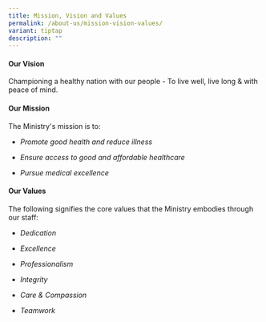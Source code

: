 ```yaml
---
title: Mission, Vision and Values
permalink: /about-us/mission-vision-values/
variant: tiptap
description: ""
---
```

<h4><strong>Our Vision</strong></h4><p>Championing a healthy nation with our people - To live well, live long &amp; with peace of mind.</p><h4><strong>Our Mission</strong></h4><p>The Ministry's mission is to:</p><ul data-tight="true" class="tight"><li><p><em>Promote good health and reduce illness</em></p></li><li><p><em>Ensure access to good and affordable healthcare</em></p></li><li><p><em>Pursue medical excellence</em></p></li></ul><p></p><h4><strong>Our Values</strong></h4><p>The following signifies the core values that the Ministry embodies through our staff:</p><ul data-tight="true" class="tight"><li><p><em>Dedication</em></p></li><li><p><em>Excellence</em></p></li><li><p><em>Professionalism</em></p></li><li><p><em>Integrity</em></p></li><li><p><em>Care &amp; Compassion</em></p></li><li><p><em>Teamwork</em></p></li></ul><p></p>